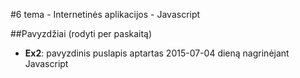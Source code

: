 ﻿#6 tema - Internetinės aplikacijos - Javascript

##Pavyzdžiai (rodyti per paskaitą)
- **Ex2**: pavyzdinis puslapis aptartas 2015-07-04 dieną nagrinėjant Javascript
